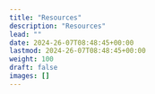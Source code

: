 ```yaml
---
title: "Resources"
description: "Resources"
lead: ""
date: 2024-26-07T08:48:45+00:00
lastmod: 2024-26-07T08:48:45+00:00
weight: 100
draft: false
images: []
---
```

